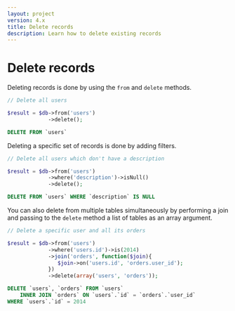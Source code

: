 ```yaml
---
layout: project
version: 4.x
title: Delete records
description: Learn how to delete existing records
---
```

# Delete records

Deleting records is done by using the `from` and `delete` methods.

```php
// Delete all users

$result = $db->from('users')
             ->delete();
```
```sql
DELETE FROM `users`
```

Deleting a specific set of records is done by adding filters.

```php
// Delete all users which don't have a description

$result = $db->from('users')
             ->where('description')->isNull()
             ->delete();
```
```sql
DELETE FROM `users` WHERE `description` IS NULL
```

You can also delete from multiple tables simultaneously by performing a join 
and passing to the `delete` method a list of tables as an array argument.

```php
// Delete a specific user and all its orders

$result = $db->from('users')
             ->where('users.id')->is(2014)
             ->join('orders', function($join){
                $join->on('users.id', 'orders.user_id');
             })
             ->delete(array('users', 'orders'));
```
```sql
DELETE `users`, `orders` FROM `users`
    INNER JOIN `orders` ON `users`.`id` = `orders`.`user_id`
WHERE `users`.`id` = 2014
```
